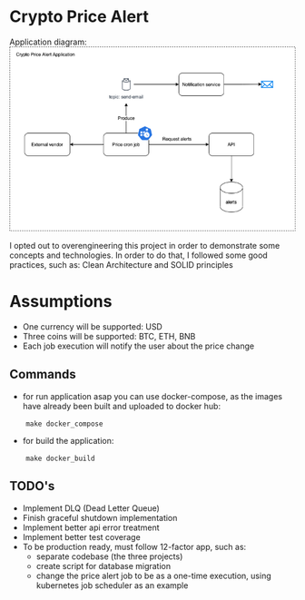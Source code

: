 # Crypto Price Alert

Application diagram:
![](diagram.png "Diagram")

I opted out to overengineering this project in order to demonstrate some concepts and technologies. In order to do that, I followed some good practices, such as: Clean Architecture and SOLID principles 

# Assumptions

- One currency will be supported: USD
- Three coins will be supported: BTC, ETH, BNB
- Each job execution will notify the user about the price change

## Commands

- for run application asap you can use docker-compose, as the images have already been built and uploaded to docker hub:
```shell
    make docker_compose
```

- for build the application:
```shell
    make docker_build
```

## TODO's

- Implement DLQ (Dead Letter Queue)
- Finish graceful shutdown implementation
- Implement better api error treatment
- Implement better test coverage
- To be production ready, must follow 12-factor app, such as:
  - separate codebase (the three projects)
  - create script for database migration
  - change the price alert job to be as a one-time execution, using kubernetes job scheduler as an example